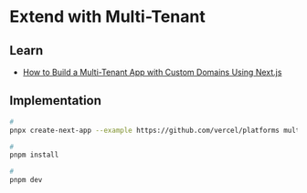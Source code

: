# Extend with Multi-Tenant

## Learn

- [How to Build a Multi-Tenant App with Custom Domains Using Next.js](https://vercel.com/guides/nextjs-multi-tenant-application)

## Implementation

```sh
#
pnpx create-next-app --example https://github.com/vercel/platforms multi-tenant && cd "$_"

#
pnpm install

#
pnpm dev
```

